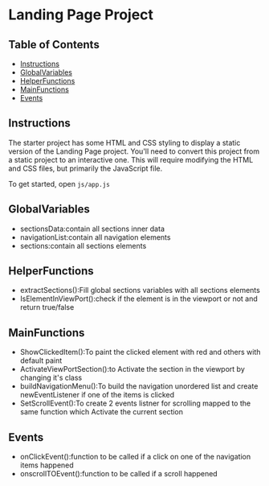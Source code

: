 # Landing Page Project

## Table of Contents
* [Instructions](Instructions)
* [GlobalVariables](GlobalVariables)
* [HelperFunctions](HelperFunctions)
* [MainFunctions](MainFunctions)
* [Events](Events)

## Instructions

The starter project has some HTML and CSS styling to display a static version of the Landing Page project. You'll need to convert this project from a static project to an interactive one. This will require modifying the HTML and CSS files, but primarily the JavaScript file.

To get started, open `js/app.js`

## GlobalVariables

* sectionsData:contain all sections inner data
* navigationList:contain all navigation elements
* sections:contain all sections elements

## HelperFunctions

* extractSections():Fill global sections variables with all sections elements
* IsElementInViewPort():check if the element is in the viewport or not and return true/false

## MainFunctions

* ShowClickedItem():To paint the clicked element with red and others with default paint
* ActivateViewPortSection():to Activate the section in the viewport by changing it's class
* buildNavigationMenu():To build the navigation unordered list and create newEventListener if one of the items is clicked
* SetScrollEvent():To create 2 events listner for scrolling mapped to the same function which Activate the current section


## Events

* onClickEvent():function to be called if a click on one of the navigation items happened
* onscrollTOEvent():function to be called if a scroll happened


